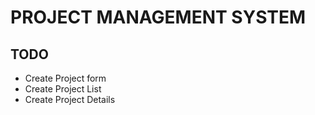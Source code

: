 # PROJECT MANAGEMENT SYSTEM


## TODO
- Create Project form
- Create Project List
- Create Project Details
